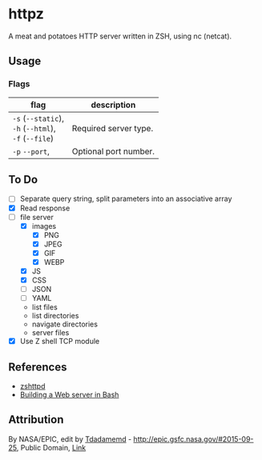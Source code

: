 # httpz

A meat and potatoes HTTP server written in ZSH, using nc (netcat).

## Usage

### Flags

| flag                                                        | description           |
| ----------------------------------------------------------- | --------------------- |
| `-s` (`--static`),<br> `-h` (`--html`),<br> `-f` (`--file`) | Required server type. |
| `-p` `--port`,                                              | Optional port number. |

## To Do

- [ ] Separate query string, split parameters into an associative array
- [x] Read response
- [ ] file server
  - [x] images
    - [x] PNG
    - [x] JPEG
    - [x] GIF
    - [x] WEBP
  - [x] JS
  - [x] CSS
  - [ ] JSON
  - [ ] YAML
  - list files
  - list directories
  - navigate directories
  - server files
- [x] Use Z shell TCP module

## References

- [zshttpd](https://github.com/alter2000/.dots/blob/master/zsh/bin/zshttpd.zsh)
- [Building a Web server in Bash](https://dev.to/leandronsp/building-a-web-server-in-bash-part-ii-parsing-http-14kg)

## Attribution

By NASA/EPIC, edit by <a href="//commons.wikimedia.org/wiki/User:Tdadamemd" title="User:Tdadamemd">Tdadamemd</a> - <a rel="nofollow" class="external free" href="http://epic.gsfc.nasa.gov/#2015-09-25">http://epic.gsfc.nasa.gov/#2015-09-25</a>, Public Domain, <a href="https://commons.wikimedia.org/w/index.php?curid=49165817">Link</a>
